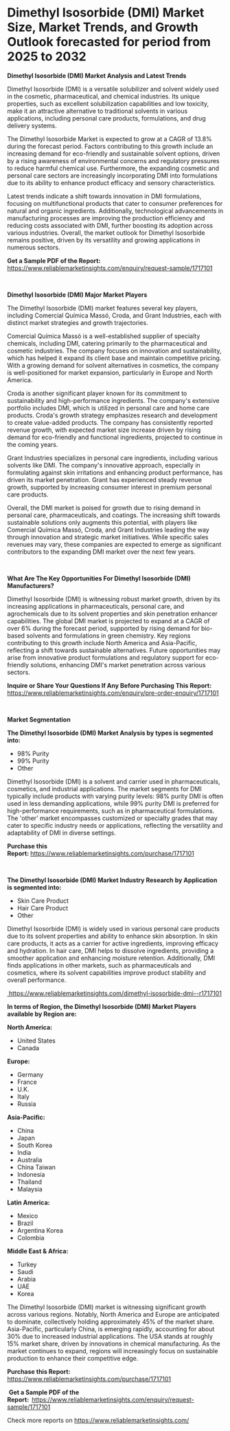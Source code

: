 <p><h1>Dimethyl Isosorbide (DMI) Market Size, Market Trends, and Growth Outlook forecasted for period from 2025 to 2032</h1></p><p><strong>Dimethyl Isosorbide (DMI) Market Analysis and Latest Trends</strong></p>
<p><p>Dimethyl Isosorbide (DMI) is a versatile solubilizer and solvent widely used in the cosmetic, pharmaceutical, and chemical industries. Its unique properties, such as excellent solubilization capabilities and low toxicity, make it an attractive alternative to traditional solvents in various applications, including personal care products, formulations, and drug delivery systems.</p><p>The Dimethyl Isosorbide Market is expected to grow at a CAGR of 13.8% during the forecast period. Factors contributing to this growth include an increasing demand for eco-friendly and sustainable solvent options, driven by a rising awareness of environmental concerns and regulatory pressures to reduce harmful chemical use. Furthermore, the expanding cosmetic and personal care sectors are increasingly incorporating DMI into formulations due to its ability to enhance product efficacy and sensory characteristics.</p><p>Latest trends indicate a shift towards innovation in DMI formulations, focusing on multifunctional products that cater to consumer preferences for natural and organic ingredients. Additionally, technological advancements in manufacturing processes are improving the production efficiency and reducing costs associated with DMI, further boosting its adoption across various industries. Overall, the market outlook for Dimethyl Isosorbide remains positive, driven by its versatility and growing applications in numerous sectors.</p></p>
<p><strong>Get a Sample PDF of the Report:&nbsp;</strong> <a href="https://www.reliablemarketinsights.com/enquiry/request-sample/1717101?utm_campaign=3167&utm_medium=2&utm_source=Github&utm_content=ia&utm_term=25032025&utm_id=dimethyl-isosorbide-dmi">https://www.reliablemarketinsights.com/enquiry/request-sample/1717101</a></p>
<p>&nbsp;</p>
<p><strong>Dimethyl Isosorbide (DMI) Major Market Players</strong></p>
<p><p>The Dimethyl Isosorbide (DMI) market features several key players, including Comercial Química Massó, Croda, and Grant Industries, each with distinct market strategies and growth trajectories.</p><p>Comercial Química Massó is a well-established supplier of specialty chemicals, including DMI, catering primarily to the pharmaceutical and cosmetic industries. The company focuses on innovation and sustainability, which has helped it expand its client base and maintain competitive pricing. With a growing demand for solvent alternatives in cosmetics, the company is well-positioned for market expansion, particularly in Europe and North America.</p><p>Croda is another significant player known for its commitment to sustainability and high-performance ingredients. The company's extensive portfolio includes DMI, which is utilized in personal care and home care products. Croda's growth strategy emphasizes research and development to create value-added products. The company has consistently reported revenue growth, with expected market size increase driven by rising demand for eco-friendly and functional ingredients, projected to continue in the coming years.</p><p>Grant Industries specializes in personal care ingredients, including various solvents like DMI. The company's innovative approach, especially in formulating against skin irritations and enhancing product performance, has driven its market penetration. Grant has experienced steady revenue growth, supported by increasing consumer interest in premium personal care products.</p><p>Overall, the DMI market is poised for growth due to rising demand in personal care, pharmaceuticals, and coatings. The increasing shift towards sustainable solutions only augments this potential, with players like Comercial Química Massó, Croda, and Grant Industries leading the way through innovation and strategic market initiatives. While specific sales revenues may vary, these companies are expected to emerge as significant contributors to the expanding DMI market over the next few years.</p></p>
<p>&nbsp;</p>
<p><strong>What Are The Key Opportunities For Dimethyl Isosorbide (DMI) Manufacturers?</strong></p>
<p><p>Dimethyl Isosorbide (DMI) is witnessing robust market growth, driven by its increasing applications in pharmaceuticals, personal care, and agrochemicals due to its solvent properties and skin penetration enhancer capabilities. The global DMI market is projected to expand at a CAGR of over 6% during the forecast period, supported by rising demand for bio-based solvents and formulations in green chemistry. Key regions contributing to this growth include North America and Asia-Pacific, reflecting a shift towards sustainable alternatives. Future opportunities may arise from innovative product formulations and regulatory support for eco-friendly solutions, enhancing DMI's market penetration across various sectors.</p></p>
<p><strong>Inquire or Share Your Questions If Any Before Purchasing This Report:</strong> <a href="https://www.reliablemarketinsights.com/enquiry/pre-order-enquiry/1717101?utm_campaign=3167&utm_medium=2&utm_source=Github&utm_content=ia&utm_term=25032025&utm_id=dimethyl-isosorbide-dmi">https://www.reliablemarketinsights.com/enquiry/pre-order-enquiry/1717101</a></p>
<p>&nbsp;</p>
<p><strong>Market Segmentation</strong></p>
<p><strong>The Dimethyl Isosorbide (DMI) Market Analysis by types is segmented into:</strong></p>
<p><ul><li>98% Purity</li><li>99% Purity</li><li>Other</li></ul></p>
<p><p>Dimethyl Isosorbide (DMI) is a solvent and carrier used in pharmaceuticals, cosmetics, and industrial applications. The market segments for DMI typically include products with varying purity levels: 98% purity DMI is often used in less demanding applications, while 99% purity DMI is preferred for high-performance requirements, such as in pharmaceutical formulations. The 'other’ market encompasses customized or specialty grades that may cater to specific industry needs or applications, reflecting the versatility and adaptability of DMI in diverse settings.</p></p>
<p><strong>Purchase this Report:&nbsp;</strong><a href="https://www.reliablemarketinsights.com/purchase/1717101?utm_campaign=3167&utm_medium=2&utm_source=Github&utm_content=ia&utm_term=25032025&utm_id=dimethyl-isosorbide-dmi">https://www.reliablemarketinsights.com/purchase/1717101</a></p>
<p>&nbsp;</p>
<p><strong>The Dimethyl Isosorbide (DMI) Market Industry Research by Application is segmented into:</strong></p>
<p><ul><li>Skin Care Product</li><li>Hair Care Product</li><li>Other</li></ul></p>
<p><p>Dimethyl Isosorbide (DMI) is widely used in various personal care products due to its solvent properties and ability to enhance skin absorption. In skin care products, it acts as a carrier for active ingredients, improving efficacy and hydration. In hair care, DMI helps to dissolve ingredients, providing a smoother application and enhancing moisture retention. Additionally, DMI finds applications in other markets, such as pharmaceuticals and cosmetics, where its solvent capabilities improve product stability and overall performance.</p></p>
<p><a href="https://www.reliablemarketinsights.com/dimethyl-isosorbide-dmi--r1717101?utm_campaign=3167&utm_medium=2&utm_source=Github&utm_content=ia&utm_term=25032025&utm_id=dimethyl-isosorbide-dmi">&nbsp;https://www.reliablemarketinsights.com/dimethyl-isosorbide-dmi--r1717101</a></p>
<p><strong>In terms of Region, the Dimethyl Isosorbide (DMI) Market Players available by Region are:</strong></p>
<p>
    <p> <strong> North America: </strong>
        <ul>
            <li>United States</li>
            <li>Canada</li>
        </ul>
        </p> 
    <p> <strong> Europe: </strong>
        <ul>
            <li>Germany</li>
            <li>France</li>
            <li>U.K.</li>
            <li>Italy</li>
            <li>Russia</li>
        </ul>
        </p> 
    <p> <strong> Asia-Pacific: </strong>
        <ul>
            <li>China</li>
            <li>Japan</li>
            <li>South Korea</li>
            <li>India</li>
            <li>Australia</li>
            <li>China Taiwan</li>
            <li>Indonesia</li>
            <li>Thailand</li>
            <li>Malaysia</li>
        </ul>
        </p> 
    <p> <strong> Latin America: </strong>
        <ul>
            <li>Mexico</li>
            <li>Brazil</li>
            <li>Argentina Korea</li>
            <li>Colombia</li>
        </ul>
        </p> 
    <p> <strong> Middle East & Africa: </strong>
        <ul>
            <li>Turkey</li>
            <li>Saudi</li>
            <li>Arabia</li>
            <li>UAE</li>
            <li>Korea</li>
        </ul>
    </p>
    </p>
<p><p>The Dimethyl Isosorbide (DMI) market is witnessing significant growth across various regions. Notably, North America and Europe are anticipated to dominate, collectively holding approximately 45% of the market share. Asia-Pacific, particularly China, is emerging rapidly, accounting for about 30% due to increased industrial applications. The USA stands at roughly 15% market share, driven by innovations in chemical manufacturing. As the market continues to expand, regions will increasingly focus on sustainable production to enhance their competitive edge.</p></p>
<p><strong>Purchase this Report: </strong><a href="https://www.reliablemarketinsights.com/purchase/1717101?utm_campaign=3167&utm_medium=2&utm_source=Github&utm_content=ia&utm_term=25032025&utm_id=dimethyl-isosorbide-dmi">https://www.reliablemarketinsights.com/purchase/1717101</a></p>
<p>&nbsp;<strong>Get a Sample PDF of the Report:&nbsp;&nbsp;</strong><a href="https://www.reliablemarketinsights.com/enquiry/request-sample/1717101?utm_campaign=3167&utm_medium=2&utm_source=Github&utm_content=ia&utm_term=25032025&utm_id=dimethyl-isosorbide-dmi">https://www.reliablemarketinsights.com/enquiry/request-sample/1717101</a></p>
<p><strong></strong></p>
<p>Check more reports on <a href="https://www.reliablemarketinsights.com/?utm_campaign=3167&utm_medium=2&utm_source=Github&utm_content=ia&utm_term=25032025&utm_id=dimethyl-isosorbide-dmi">https://www.reliablemarketinsights.com/</a></p>